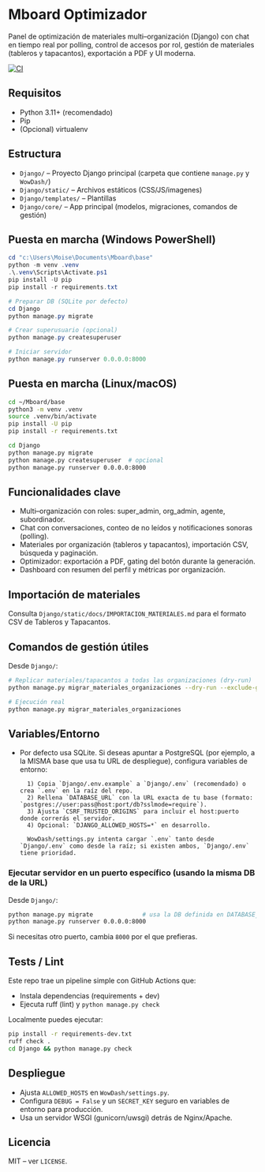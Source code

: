# Mboard Optimizador

Panel de optimización de materiales multi–organización (Django) con chat en tiempo real por polling, control de accesos por rol, gestión de materiales (tableros y tapacantos), exportación a PDF y UI moderna.

[![CI](https://github.com/moisesKahn/Mboard_Optimizador/actions/workflows/ci.yml/badge.svg)](https://github.com/moisesKahn/Mboard_Optimizador/actions/workflows/ci.yml)

## Requisitos
- Python 3.11+ (recomendado)
- Pip
- (Opcional) virtualenv

## Estructura
- `Django/` – Proyecto Django principal (carpeta que contiene `manage.py` y `WowDash/`)
- `Django/static/` – Archivos estáticos (CSS/JS/imagenes)
- `Django/templates/` – Plantillas
- `Django/core/` – App principal (modelos, migraciones, comandos de gestión)

## Puesta en marcha (Windows PowerShell)
```powershell
cd "c:\Users\Moise\Documents\Mboard\base"
python -m venv .venv
.\.venv\Scripts\Activate.ps1
pip install -U pip
pip install -r requirements.txt

# Preparar DB (SQLite por defecto)
cd Django
python manage.py migrate

# Crear superusuario (opcional)
python manage.py createsuperuser

# Iniciar servidor
python manage.py runserver 0.0.0.0:8000
```

## Puesta en marcha (Linux/macOS)
```bash
cd ~/Mboard/base
python3 -m venv .venv
source .venv/bin/activate
pip install -U pip
pip install -r requirements.txt

cd Django
python manage.py migrate
python manage.py createsuperuser  # opcional
python manage.py runserver 0.0.0.0:8000
```

## Funcionalidades clave
- Multi–organización con roles: super_admin, org_admin, agente, subordinador.
- Chat con conversaciones, conteo de no leídos y notificaciones sonoras (polling).
- Materiales por organización (tableros y tapacantos), importación CSV, búsqueda y paginación.
- Optimizador: exportación a PDF, gating del botón durante la generación.
- Dashboard con resumen del perfil y métricas por organización.

## Importación de materiales
Consulta `Django/static/docs/IMPORTACION_MATERIALES.md` para el formato CSV de Tableros y Tapacantos.

## Comandos de gestión útiles
Desde `Django/`:
```bash
# Replicar materiales/tapacantos a todas las organizaciones (dry-run)
python manage.py migrar_materiales_organizaciones --dry-run --exclude-general

# Ejecución real
python manage.py migrar_materiales_organizaciones
```

## Variables/Entorno
- Por defecto usa SQLite. Si deseas apuntar a PostgreSQL (por ejemplo, a la MISMA base que usa tu URL de despliegue), configura variables de entorno:

		1) Copia `Django/.env.example` a `Django/.env` (recomendado) o crea `.env` en la raíz del repo.
		2) Rellena `DATABASE_URL` con la URL exacta de tu base (formato: `postgres://user:pass@host:port/db?sslmode=require`).
		3) Ajusta `CSRF_TRUSTED_ORIGINS` para incluir el host:puerto donde correrás el servidor.
		4) Opcional: `DJANGO_ALLOWED_HOSTS=*` en desarrollo.

		WowDash/settings.py intenta cargar `.env` tanto desde `Django/.env` como desde la raíz; si existen ambos, `Django/.env` tiene prioridad.

### Ejecutar servidor en un puerto específico (usando la misma DB de la URL)

Desde `Django/`:

```bash
python manage.py migrate              # usa la DB definida en DATABASE_URL
python manage.py runserver 0.0.0.0:8000
```

Si necesitas otro puerto, cambia `8000` por el que prefieras.

## Tests / Lint
Este repo trae un pipeline simple con GitHub Actions que:
- Instala dependencias (requirements + dev)
- Ejecuta ruff (lint) y `python manage.py check`

Localmente puedes ejecutar:
```bash
pip install -r requirements-dev.txt
ruff check .
cd Django && python manage.py check
```

## Despliegue
- Ajusta `ALLOWED_HOSTS` en `WowDash/settings.py`.
- Configura `DEBUG = False` y un `SECRET_KEY` seguro en variables de entorno para producción.
- Usa un servidor WSGI (gunicorn/uwsgi) detrás de Nginx/Apache.

## Licencia
MIT – ver `LICENSE`.

